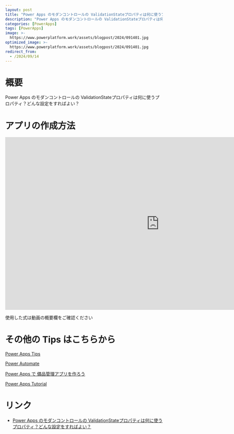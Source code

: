 ```yaml
---
layout: post
title: "Power Apps のモダンコントロールの ValidationStateプロパティは何に使うプロパティ？どんな設定をすればよい？"
description: "Power Apps のモダンコントロールの ValidationStateプロパティは何に使うプロパティ？どんな設定をすればよい？を動画で分かりやすく解説"
categories: [PowerApps]
tags: [PowerApps]
image: >-
  https://www.powerplatform.work/assets/blogpost/2024/091401.jpg
optimized_image: >-
  https://www.powerplatform.work/assets/blogpost/2024/091401.jpg
redirect_from:
  - /2024/09/14
---
```



#  概要

Power Apps のモダンコントロールの ValidationStateプロパティは何に使うプロパティ？どんな設定をすればよい？


# アプリの作成方法

<iframe width="983" height="553" src="https://www.youtube.com/embed/npTI4MqEhXI" title="YouTube video player" frameborder="0" allow="accelerometer; autoplay; clipboard-write; encrypted-media; gyroscope; picture-in-picture" allowfullscreen></iframe>


使用した式は動画の概要欄をご確認ください


# その他の Tips はこちらから

[Power Apps Tips](https://www.youtube.com/watch?v=VrAQf3JQ7yM&list=PLVhFi1fb3DqakSLVMn22DDcySXh9jtzi- )


[Power Automate](https://www.youtube.com/watch?v=-YnJYT0ASEM&list=PLVhFi1fb3Dqbzic6GieqnLFgD3aTj-eHA)


[Power Apps で 備品管理アプリを作ろう](https://www.youtube.com/playlist?list=PLVhFi1fb3DqZM3HKb8Hea6XEL96990Fyn)


[Power Apps Tutorial](https://www.youtube.com/playlist?list=PLVhFi1fb3DqalxpL974VvAJvV4iWoSbe_)


# リンク


- [Power Apps のモダンコントロールの ValidationStateプロパティは何に使うプロパティ？どんな設定をすればよい？](https://www.youtube.com/watch?v=npTI4MqEhXI)

